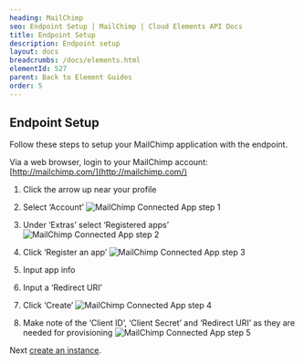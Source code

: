 ```yaml
---
heading: MailChimp
seo: Endpoint Setup | MailChimp | Cloud Elements API Docs
title: Endpoint Setup
description: Endpoint setup
layout: docs
breadcrumbs: /docs/elements.html
elementId: 527
parent: Back to Element Guides
order: 5
---
```


## Endpoint Setup

Follow these steps to setup your MailChimp application with the endpoint.

Via a web browser, login to your MailChimp account:
[http://mailchimp.com/](http://mailchimp.com/)

1. Click the arrow up near your profile

2. Select ‘Account’
![MailChimp Connected App step 1](http://cloud-elements.com/wp-content/uploads/2016/01/MailchimpAPI1.png)

3. Under ‘Extras’ select ‘Registered apps’
![MailChimp Connected App step 2](http://cloud-elements.com/wp-content/uploads/2016/01/MailchimpAPI2.png)

4. Click ‘Register an app’
![MailChimp Connected App step 3](http://cloud-elements.com/wp-content/uploads/2016/01/MailchimpAPI3.png)

5. Input app info

6. Input a ‘Redirect URI’

7. Click ‘Create’
![MailChimp Connected App step 4](http://cloud-elements.com/wp-content/uploads/2016/01/MailchimpAPI4.png)

8. Make note of the ‘Client ID’, ‘Client Secret’ and ‘Redirect URI’ as they are needed for provisioning
![MailChimp Connected App step 5](http://cloud-elements.com/wp-content/uploads/2016/01/MailchimpAPI5.png)

Next [create an instance](mailchimp-create-instance.html).
